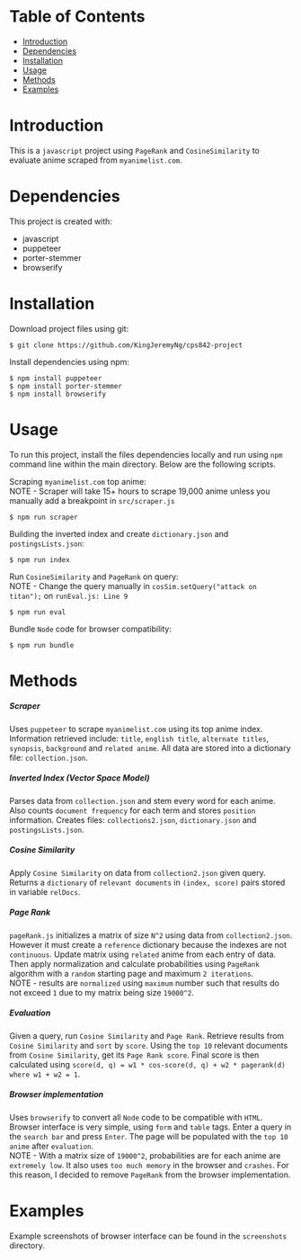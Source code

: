 # Table of Contents
* [Introduction](#introduction)
* [Dependencies](#dependencies)
* [Installation](#installation)
* [Usage](#usage)
* [Methods](#methods)
* [Examples](#examples)

# Introduction
This is a `javascript` project using `PageRank` and `CosineSimilarity` to evaluate anime scraped from `myanimelist.com`.

# Dependencies
This project is created with:
* javascript
* puppeteer
* porter-stemmer
* browserify

# Installation
Download project files using git:
```
$ git clone https://github.com/KingJeremyNg/cps842-project
```
Install dependencies using npm:
```
$ npm install puppeteer
$ npm install porter-stemmer
$ npm install browserify
```

# Usage
To run this project, install the files dependencies locally and run using `npm` command line within the main directory. Below are the following scripts.

Scraping `myanimelist.com` top anime:  
NOTE - Scraper will take 15+ hours to scrape 19,000 anime unless you manually add a breakpoint in `src/scraper.js`
```
$ npm run scraper
```

Building the inverted index and create `dictionary.json` and `postingsLists.json`:
```
$ npm run index
```

Run `CosineSimilarity` and `PageRank` on query:  
NOTE - Change the query manually in `cosSim.setQuery("attack on titan");` on `runEval.js: Line 9`
```
$ npm run eval
```

Bundle `Node` code for browser compatibility:
```
$ npm run bundle
```

# Methods
##### Scraper
Uses `puppeteer` to scrape `myanimelist.com` using its top anime index. Information retrieved include: `title`, `english title`, `alternate titles`, `synopsis`, `background` and `related anime`. All data are stored into a dictionary file: `collection.json`.
##### Inverted Index (Vector Space Model)
Parses data from `collection.json` and stem every word for each anime. Also counts `document frequency` for each term and stores `position` information. Creates files: `collections2.json`, `dictionary.json` and `postingsLists.json`.
##### Cosine Similarity
Apply `Cosine Similarity` on data from `collection2.json` given query. Returns a `dictionary` of `relevant documents` in `(index, score)` pairs stored in variable `relDocs`.
##### Page Rank
`pageRank.js` initializes a matrix of size `N^2` using data from `collection2.json`. However it must create a `reference` dictionary because the indexes are not `continuous`. Update matrix using `related` anime from each entry of data. Then apply normalization and calculate probabilities using `PageRank` algorithm with a `random` starting page and maximum `2 iterations`.  
NOTE - results are `normalized` using `maximum` number such that results do not exceed `1` due to my matrix being size `19000^2`.
##### Evaluation
Given a query, run `Cosine Similarity` and `Page Rank`. Retrieve results from `Cosine Similarity` and `sort` by `score`. Using the `top 10` relevant documents from `Cosine Similarity`, get its `Page Rank score`. Final score is then calculated using `score(d, q) = w1 * cos-score(d, q) + w2 * pagerank(d) where w1 + w2 = 1`.
##### Browser implementation
Uses `browserify` to convert all `Node` code to be compatible with `HTML`. Browser interface is very simple, using `form` and `table` tags. Enter a query in the `search bar` and press `Enter`. The page will be populated with the `top 10 anime` after `evaluation`.  
NOTE - With a matrix size of `19000^2`, probabilities are for each anime are `extremely low`. It also uses `too much memory` in the browser and `crashes`. For this reason, I decided to remove `PageRank` from the browser implementation.

# Examples
Example screenshots of browser interface can be found in the `screenshots` directory.
